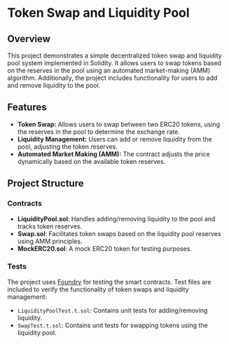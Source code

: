 # Token Swap and Liquidity Pool

## Overview

This project demonstrates a simple decentralized token swap and liquidity pool system implemented in Solidity. It allows users to swap tokens based on the reserves in the pool using an automated market-making (AMM) algorithm. Additionally, the project includes functionality for users to add and remove liquidity to the pool.

## Features

- **Token Swap:** Allows users to swap between two ERC20 tokens, using the reserves in the pool to determine the exchange rate.
- **Liquidity Management:** Users can add or remove liquidity from the pool, adjusting the token reserves.
- **Automated Market Making (AMM):** The contract adjusts the price dynamically based on the available token reserves.

## Project Structure

### Contracts

- **LiquidityPool.sol**: Handles adding/removing liquidity to the pool and tracks token reserves.
- **Swap.sol**: Facilitates token swaps based on the liquidity pool reserves using AMM principles.
- **MockERC20.sol**: A mock ERC20 token for testing purposes.

### Tests

The project uses [Foundry](https://book.getfoundry.sh/) for testing the smart contracts. Test files are included to verify the functionality of token swaps and liquidity management:

- `LiquidityPoolTest.t.sol`: Contains unit tests for adding/removing liquidity.
- `SwapTest.t.sol`: Contains unit tests for swapping tokens using the liquidity pool.
